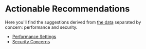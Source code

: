 # Actionable Recommendations

Here you'll find the suggestions derived from [the data](appendix.md) separated by concern: performance and security.

* [Performance Settings](performance_settings.md)
* [Security Concerns](security_concerns.md)